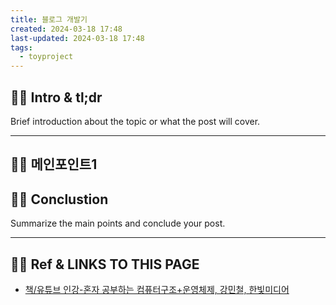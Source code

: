 ```yaml
---
title: 블로그 개발기
created: 2024-03-18 17:48
last-updated: 2024-03-18 17:48
tags:
  - toyproject
---
```


## 👯‍♂️ Intro & tl;dr

Brief introduction about the topic or what the post will cover.

--- 

## 👯‍♂️ 메인포인트1

## 👯‍♂️ Conclustion

Summarize the main points and conclude your post.

--- 

## 👯‍♂️ Ref & LINKS TO THIS PAGE

-  [책/유튜브 인강-혼자 공부하는 컴퓨터구조+운영체제, 강민철, 한빛미디어](https://www.youtube.com/watch?v=kFWP6sFKyp0&list=PLYH7OjNUOWLUz15j4Q9M6INxK5J3-59GC)


